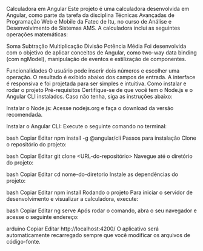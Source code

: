 Calculadora em Angular
Este projeto é uma calculadora desenvolvida em Angular, como parte da tarefa da disciplina Técnicas Avançadas de Programação Web e Mobile da Fatec de Itu, no curso de Análise e Desenvolvimento de Sistemas AMS. A calculadora inclui as seguintes operações matemáticas:

Soma
Subtração
Multiplicação
Divisão
Potência
Média
Foi desenvolvida com o objetivo de aplicar conceitos de Angular, como two-way data binding (com ngModel), manipulação de eventos e estilização de componentes.

Funcionalidades
O usuário pode inserir dois números e escolher uma operação.
O resultado é exibido abaixo dos campos de entrada.
A interface é responsiva e foi projetada para ser simples e intuitiva.
Como instalar e rodar o projeto
Pré-requisitos
Certifique-se de que você tem o Node.js e o Angular CLI instalados. Caso não tenha, siga as instruções abaixo:

Instalar o Node.js: Acesse nodejs.org e faça o download da versão recomendada.

Instalar o Angular CLI: Execute o seguinte comando no terminal:

bash
Copiar
Editar
npm install -g @angular/cli
Passos para instalação
Clone o repositório do projeto:

bash
Copiar
Editar
git clone <URL-do-repositório>
Navegue até o diretório do projeto:

bash
Copiar
Editar
cd nome-do-diretorio
Instale as dependências do projeto:

bash
Copiar
Editar
npm install
Rodando o projeto
Para iniciar o servidor de desenvolvimento e visualizar a calculadora, execute:

bash
Copiar
Editar
ng serve
Após rodar o comando, abra o seu navegador e acesse o seguinte endereço:

arduino
Copiar
Editar
http://localhost:4200/
O aplicativo será automaticamente recarregado sempre que você modificar os arquivos de código-fonte.
